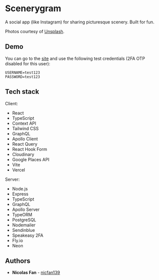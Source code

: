 # Scenerygram

A social app (like Instagram) for sharing picturesque scenery. Built for fun.

Photos courtesy of [Unsplash](https://unsplash.com/).

## Demo

You can go to the [site](https://scenerygram.vercel.app/login) and use the following test credentials (2FA OTP disabled for this user):

```
USERNAME=test123
PASSWORD=test123
```

## Tech stack

Client:
- React
- TypeScript
- Context API
- Tailwind CSS
- GraphQL
- Apollo Client
- React Query
- React Hook Form
- Cloudinary
- Google Places API
- Vite
- Vercel

Server:

- Node.js
- Express
- TypeScript
- GraphQL
- Apollo Server
- TypeORM
- PostgreSQL
- Nodemailer
- Sendinblue
- Speakeasy 2FA
- Fly.io
- Neon

## Authors

- **Nicolas Fan** - [nicfan139](https://github.com/nicfan139)
